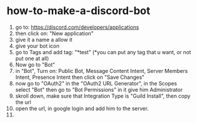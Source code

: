 # how-to-make-a-discord-bot
1) go to: https://discord.com/developers/applications
2) then click on: "New application"
3) give it a name a allow it
4) give your bot icon
5) go to Tags and add tag: "*test" (*you can put any tag that u want, or not put one at all)
6) Now go to "Bot"
7) in "Bot", Turn on: Public Bot, Message Content Intent, Server Members Intent, Presence Intent then click on "Save Changes"
8) now go to "OAuth2" in the "OAuth2 URL Generator", in the Scopes select "Bot" then go to "Bot Permissions" in it give him Administrator
9) skroll down, make sure that Integration Type is "Guild Install", then copy the url   
10) open the url, in google login and add him to the server. 
11)
